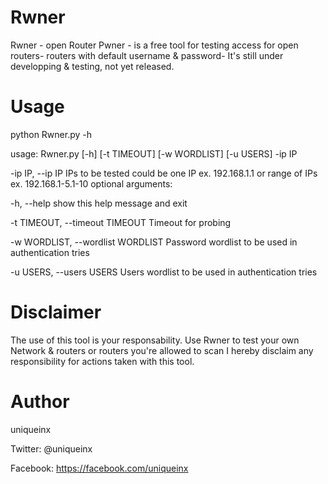 Rwner
=====

Rwner - open Router Pwner - is a free tool for testing access for open routers- routers with default username &amp; password-
It's still under developping & testing, not yet released.

Usage
=====

python Rwner.py -h

usage:  Rwner.py    [-h] [-t TIMEOUT] [-w WORDLIST] [-u USERS] -ip IP

  -ip IP, --ip IP       IPs to be tested could be one IP ex. 192.168.1.1 or
                        range of IPs ex. 192.168.1-5.1-10
optional arguments:

  -h, --help            show this help message and exit
  
  -t TIMEOUT, --timeout TIMEOUT
                        Timeout for probing
                        
  -w WORDLIST, --wordlist WORDLIST
                        Password wordlist to be used in authentication tries
                        
  -u USERS, --users USERS
                        Users wordlist to be used in authentication tries



Disclaimer
==========

The use of this tool is your responsability. Use Rwner to test your own Network & routers or routers you're allowed to scan I hereby disclaim any responsibility for actions taken with this tool.

Author
======
uniqueinx

Twitter: @uniqueinx

Facebook: https://facebook.com/uniqueinx
